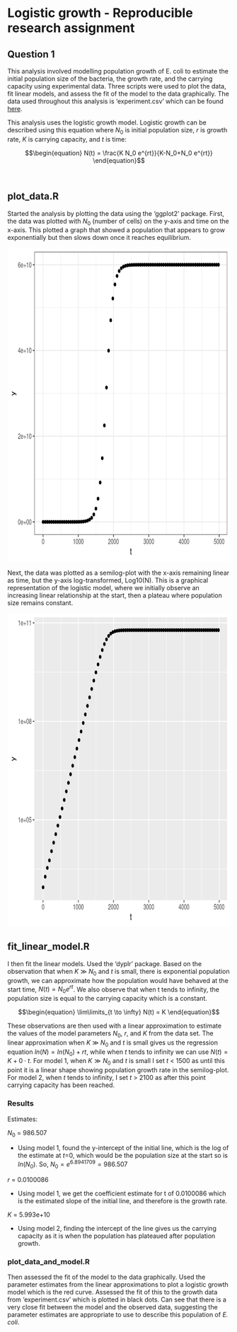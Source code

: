 # Logistic growth - Reproducible research assignment

## Question 1

This analysis involved modelling population growth of E. coli to estimate the initial population size of the bacteria, the growth rate, and the carrying capacity using experimental data. Three scripts were used to plot the data, fit linear models, and assess the fit of the model to the data graphically. The data used throughout this analysis is ‘experiment.csv’ which can be found [here](https://osf.io/vk3zn). 

This analysis uses the logistic growth model. Logistic growth can be described using this equation where $`N_0`$ is initial population size, $`r`$ is growth rate, $`K`$ is carrying capacity, and $`t`$  is time:
```math
\begin{equation}
N(t) = \frac{K N_0 e^{rt}}{K-N_0+N_0 e^{rt}}
\end{equation}
```

&nbsp;
## plot_data.R
Started the analysis by plotting the data using the ‘ggplot2’ package. First, the data was plotted with $`N_0`$ (number of cells) on the y-axis and time on the x-axis. This plotted a graph that showed a population that appears to grow exponentially but then slows down once it reaches equilibrium. 

<p align="center">
<img src="https://github.com/S1ZG/logistic_growth/blob/main/Q1_plot_1.png" width="754.6" height="709.8">
</p>
Next, the data was plotted as a semilog-plot with the x-axis remaining linear as time, but the y-axis log-transformed, Log10(N). This is a graphical representation of the logistic model, where we initially observe an increasing linear relationship at the start, then a plateau where population size remains constant. 
<p align="center">
<img src="https://github.com/S1ZG/logistic_growth/blob/main/Q1_plot_2.png" width="754.6" height="709.8">
</p>

## fit_linear_model.R
I then fit the linear models. Used the ‘dyplr’ package. Based on the observation that when $`K`$ ≫ $`N_0`$ and $`t`$ is small, there is exponential population growth, we can approximate how the population would have behaved at the start time, $N(t) = N_0 e^{rt}$. We also observe that when t tends to infinity, the population size is equal to the carrying capacity which is a constant. 
```math
\begin{equation}
\lim\limits_{t \to \infty} N(t) = K
\end{equation}
```
These observations are then used with a linear approximation to estimate the values of the model parameters $`N_0`$, $`r`$, and $`K`$ from the data set. The linear approximation when $`K`$ ≫ $`N_0`$ and $`t`$ is small gives us the regression equation $`ln(N) = ln(N_0)+ rt`$, while when $`t`$ tends to infinity we can use $`N(t) = K + 0 ⋅ t`$. For model 1, when $`K ≫ N_0`$ and $`t`$ is small I set $`t`$ < 1500 as until this point it is a linear shape showing population growth rate in the semilog-plot. For model 2, when $`t`$ tends to infinity, I set $`t`$ > 2100 as after this point carrying capacity has been reached.
</p>


### Results
Estimates:

$`N_0`$ = 986.507

- Using model 1, found the y-intercept of the initial line, which is the log of the estimate at *t*=0, which would be the population size at the start so is $`ln(N_0)`$. So, $`N_0 = e^{6.8941709} = 986.507`$

$`r`$ = 0.0100086

- Using model 1, we get the coefficient estimate for t of 0.0100086 which is the estimated slope of the initial line, and therefore is the growth rate.

$`K`$ = 5.993e+10

- Using model 2, finding the intercept of the line gives us the carrying capacity as it is when the population has plateaued after population growth.
</p>

### plot_data_and_model.R
Then assessed the fit of the model to the data graphically. Used the parameter estimates from the linear approximations to plot a logistic growth model which is the red curve. Assessed the fit of this to the growth data from ‘experiment.csv’ which is plotted in black dots. Can see that there is a very close fit between the model and the observed data, suggesting the parameter estimates are appropriate to use to describe this population of *E. coli*. 




